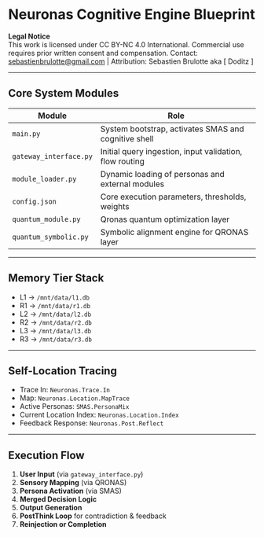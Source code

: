 # Neuronas Cognitive Engine Blueprint

**Legal Notice**  
This work is licensed under CC BY-NC 4.0 International.
Commercial use requires prior written consent and compensation.
Contact: sebastienbrulotte@gmail.com | Attribution: Sebastien Brulotte aka [ Doditz ]

---

## Core System Modules

| Module | Role |
|--------|------|
| `main.py` | System bootstrap, activates SMAS and cognitive shell |
| `gateway_interface.py` | Initial query ingestion, input validation, flow routing |
| `module_loader.py` | Dynamic loading of personas and external modules |
| `config.json` | Core execution parameters, thresholds, weights |
| `quantum_module.py` | Qronas quantum optimization layer |
| `quantum_symbolic.py` | Symbolic alignment engine for QRONAS layer |

---

## Memory Tier Stack

- L1 → `/mnt/data/l1.db`
- R1 → `/mnt/data/r1.db`
- L2 → `/mnt/data/l2.db`
- R2 → `/mnt/data/r2.db`
- L3 → `/mnt/data/l3.db`
- R3 → `/mnt/data/r3.db`

---

## Self-Location Tracing

- Trace In: `Neuronas.Trace.In`
- Map: `Neuronas.Location.MapTrace`
- Active Personas: `SMAS.PersonaMix`
- Current Location Index: `Neuronas.Location.Index`
- Feedback Response: `Neuronas.Post.Reflect`

---

## Execution Flow

1. **User Input** (via `gateway_interface.py`)
2. **Sensory Mapping** (via QRONAS)
3. **Persona Activation** (via SMAS)
4. **Merged Decision Logic**
5. **Output Generation**
6. **PostThink Loop** for contradiction & feedback
7. **Reinjection or Completion**

